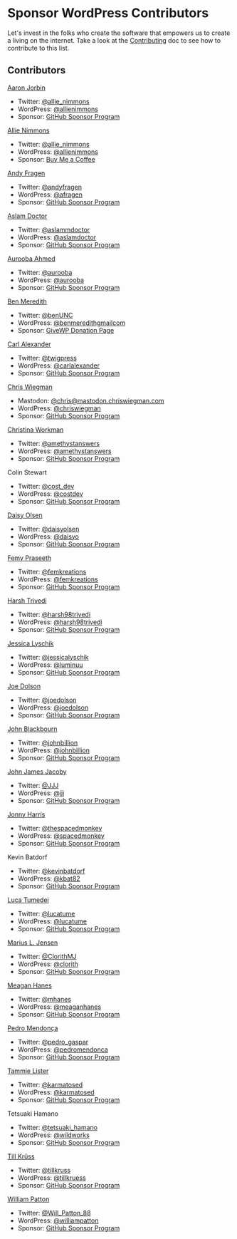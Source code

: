 # Sponsor WordPress Contributors

Let's invest in the folks who create the software that empowers us to create a living on the internet. Take a look at the [Contributing](https://github.com/aurooba/sponsor-wp-contributors/blob/main/CONTRIBUTING.md) doc to see how to contribute to this list.

## Contributors

[Aaron Jorbin](https://aaron.jorb.in)
  - Twitter: [@allie_nimmons](https://twitter.com/aaronjorbin)
  - WordPress: [@allienimmons](https://profiles.wordpress.org/jorbin)
  - Sponsor: [GitHub Sponsor Program](https://github.com/sponsors/aaronjorbin)

[Allie Nimmons](https://allienimmons.com)
  - Twitter: [@allie_nimmons](https://twitter.com/allie_nimmons)
  - WordPress: [@allienimmons](https://profiles.wordpress.org/allienimmons)
  - Sponsor: [Buy Me a Coffee](https://www.buymeacoffee.com/rK7duH0)

[Andy Fragen](https://thefragens.com/)
  - Twitter: [@andyfragen](https://twitter.com/andyfragen)
  - WordPress: [@afragen](https://profiles.wordpress.org/afragen/)
  - Sponsor: [GitHub Sponsor Program](https://github.com/sponsors/afragen)

[Aslam Doctor](https://www.aslamdoctor.com)
  - Twitter: [@aslammdoctor](https://twitter.com/aslammdoctor)
  - WordPress: [@aslamdoctor](https://profiles.wordpress.org/aslamdoctor)
  - Sponsor: [GitHub Sponsor Program](https://github.com/sponsors/aslamdoctor)

[Aurooba Ahmed](https://aurooba.com/)
  - Twitter: [@aurooba](https://twitter.com/aurooba)
  - WordPress: [@aurooba](https://profiles.wordpress.org/aurooba/)
  - Sponsor: [GitHub Sponsor Program](https://github.com/sponsors/aurooba)

[Ben Meredith](https://benandjacq.com/)
  - Twitter: [@benUNC](https://twitter.com/benunc)
  - WordPress: [@benmeredithgmailcom](https://profiles.wordpress.org/benmeredithgmailcom/)
  - Sponsor: [GiveWP Donation Page](https://benlikes.us/donate)

[Carl Alexander](https://carlalexander.ca/)
  - Twitter: [@twigpress](https://twitter.com/twigpress)
  - WordPress: [@carlalexander](https://profiles.wordpress.org/carlalexander/)
  - Sponsor: [GitHub Sponsor Program](https://github.com/sponsors/carlalexander)
  
[Chris Wiegman](https://chriswiegman.com)
  - Mastodon: [@chris@mastodon.chriswiegman.com](https://mastodon.chriswiegman.com/@chris)
  - WordPress: [@chriswiegman](https://profiles.wordpress.org/chriswiegman)
  - Sponsor: [GitHub Sponsor Program](https://github.com/sponsors/ChrisWiegman)

[Christina Workman](https://christinaworkman.ca/)
  - Twitter: [@amethystanswers](https://twitter.com/amethystanswers)
  - WordPress: [@amethystanswers](https://profiles.wordpress.org/amethystanswers/)
  - Sponsor: [GitHub Sponsor Program](https://github.com/sponsors/christinaworkman)

Colin Stewart
  - Twitter: [@cost_dev](https://twitter.com/costdev)
  - WordPress: [@costdev](https://profiles.wordpress.org/costdev)
  - Sponsor: [GitHub Sponsor Program](https://github.com/sponsors/costdev)

[Daisy Olsen](https://daisyonwp.com)
  - Twitter: [@daisyolsen](https://twitter.com/daisyolsen)
  - WordPress: [@daisyo](https://profiles.wordpress.org/daisyo)
  - Sponsor: [GitHub Sponsor Program](https://github.com/sponsors/daisyolsen)
  
[Femy Praseeth](https://femKreations.com)
  - Twitter: [@femkreations](https://twitter.com/femkreations)
  - WordPress: [@femkreations](https://profiles.wordpress.org/femkreations/)
  - Sponsor: [GitHub Sponsor Program](https://github.com/sponsors/femkreations)

[Harsh Trivedi](https://harsh98trivedi.github.io/)
  - Twitter: [@harsh98trivedi](https://twitter.com/harsh98trivedi)
  - WordPress: [@harsh98trivedi](https://profiles.wordpress.org/harsh98trivedi)
  - Sponsor: [GitHub Sponsor Program](https://github.com/sponsors/harsh98trivedi)

[Jessica Lyschik](https://jessicalyschik.com/)
  - Twitter: [@jessicalyschik](https://twitter.com/jessicalyschik)
  - WordPress: [@luminuu](https://profiles.wordpress.org/luminuu/)
  - Sponsor: [GitHub Sponsor Program](https://github.com/sponsors/luminuu)

[Joe Dolson](https://www.joedolson.com/)
  - Twitter: [@joedolson](https://twitter.com/joedolson)
  - WordPress: [@joedolson](https://profiles.wordpress.org/joedolson/)
  - Sponsor: [GitHub Sponsor Program](https://github.com/sponsors/joedolson)

[John Blackbourn](https://johnblackbourn.com/)
  - Twitter: [@johnbillion](https://twitter.com/johnbillion)
  - WordPress: [@johnbillion](https://profiles.wordpress.org/johnbillion/)
  - Sponsor: [GitHub Sponsor Program](https://github.com/sponsors/johnbillion)

[John James Jacoby](https://jjj.blog/)
  - Twitter: [@JJJ](https://twitter.com/JJJ)
  - WordPress: [@jjj](https://profiles.wordpress.org/jjj/)
  - Sponsor: [GitHub Sponsor Program](https://github.com/sponsors/JJJ)

[Jonny Harris](https://www.spacedmonkey.com/)
  - Twitter: [@thespacedmonkey](https://twitter.com/thespacedmonkey)
  - WordPress: [@spacedmonkey](https://profiles.wordpress.org/spacedmonkey/)
  - Sponsor: [GitHub Sponsor Program](https://github.com/sponsors/spacedmonkey)

Kevin Batdorf
  - Twitter: [@kevinbatdorf](https://twitter.com/kevinbatdorf)
  - WordPress: [@kbat82](https://profiles.wordpress.org/kbat82)
  - Sponsor: [GitHub Sponsor Program](https://github.com/sponsors/KevinBatdorf)

[Luca Tumedei](https://theaveragedev.com/)
  - Twitter: [@lucatume](https://twitter.com/lucatume)
  - WordPress: [@lucatume](https://profiles.wordpress.org/lucatume/)
  - Sponsor: [GitHub Sponsor Program](https://github.com/sponsors/lucatume)

[Marius L. Jensen](https://www.clorith.net)
  - Twitter: [@ClorithMJ](https://twitter.com/ClorithMJ)
  - WordPress: [@clorith](https://profiles.wordpress.org/clorith/)
  - Sponsor: [GitHub Sponsor Program](https://github.com/sponsors/Clorith)
  
[Meagan Hanes](https://meaganhanes.com)
  - Twitter: [@mhanes](https://twitter.com/mhanes)
  - WordPress: [@meaganhanes](https://profiles.wordpress.org/meaganhanes)
  - Sponsor: [GitHub Sponsor Program](https://github.com/sponsors/meaganhanes)

[Pedro Mendonça](https://pedromendonca.pt)
  - Twitter: [@pedro_gaspar](https://twitter.com/pedro_gaspar)
  - WordPress: [@pedromendonca](https://profiles.wordpress.org/pedromendonca/)
  - Sponsor: [GitHub Sponsor Program](https://github.com/sponsors/pedro-mendonca)
  
[Tammie Lister](https://tammielister.com)
  - Twitter: [@karmatosed](https://twitter.com/karmatosed)
  - WordPress: [@karmatosed](https://profiles.wordpress.org/karmatosed)
  - Sponsor: [GitHub Sponsor Program](https://github.com/sponsors/karmatosed)

Tetsuaki Hamano 
  - Twitter: [@tetsuaki_hamano](https://twitter.com/tetsuaki_hamano)
  - WordPress: [@wildworks](https://profiles.wordpress.org/wildworks/)
  - Sponsor: [GitHub Sponsor Program](https://github.com/sponsors/t-hamano)

[Till Krüss](https://till.im)
  - Twitter: [@tillkruss](https://twitter.com/tillkruss)
  - WordPress: [@tillkruess](https://profiles.wordpress.org/tillkruess)
  - Sponsor: [GitHub Sponsor Program](https://github.com/sponsors/tillkruss)

[William Patton](https://pattonwebz.com)
  - Twitter: [@Will_Patton_88](https://twitter.com/Will_Patton_88)
  - WordPress: [@williampatton](https://profiles.wordpress.org/williampatton/)
  - Sponsor: [GitHub Sponsor Program](https://github.com/sponsors/pattonwebz)
